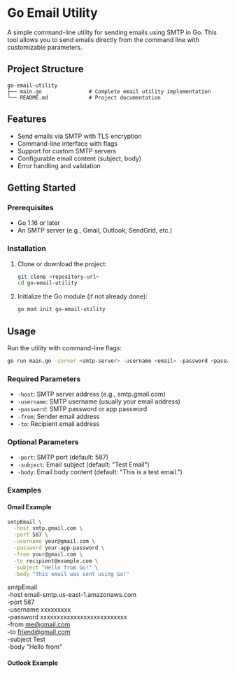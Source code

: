 # Go Email Utility

A simple command-line utility for sending emails using SMTP in Go. This tool allows you to send emails directly from the command line with customizable parameters.

## Project Structure

```
go-email-utility
├── main.go               # Complete email utility implementation
└── README.md             # Project documentation
```

## Features

- Send emails via SMTP with TLS encryption
- Command-line interface with flags
- Support for custom SMTP servers
- Configurable email content (subject, body)
- Error handling and validation

## Getting Started

### Prerequisites

- Go 1.16 or later
- An SMTP server (e.g., Gmail, Outlook, SendGrid, etc.)

### Installation

1. Clone or download the project:

   ```bash
   git clone <repository-url>
   cd go-email-utility
   ```

2. Initialize the Go module (if not already done):

   ```bash
   go mod init go-email-utility
   ```

## Usage

Run the utility with command-line flags:

```bash
go run main.go -server <smtp-server> -username <email> -password <password> -from <sender> -to <recipient> [options]
```

### Required Parameters

- `-host`: SMTP server address (e.g., smtp.gmail.com)
- `-username`: SMTP username (usually your email address)
- `-password`: SMTP password or app password
- `-from`: Sender email address
- `-to`: Recipient email address

### Optional Parameters

- `-port`: SMTP port (default: 587)
- `-subject`: Email subject (default: "Test Email")
- `-body`: Email body content (default: "This is a test email.")

### Examples

#### Gmail Example

```bash
smtpEmail \
  -host smtp.gmail.com \
  -port 587 \
  -username your@gmail.com \
  -password your-app-password \
  -from your@gmail.com \
  -to recipient@example.com \
  -subject "Hello from Go!" \
  -body "This email was sent using Go!"
```

smtpEmail \
  -host email-smtp.us-east-1.amazonaws.com \
  -port 587 \
  -username xxxxxxxxx \
  -password xxxxxxxxxxxxxxxxxxxxxxxxxx \
  -from me@gmail.com \
  -to friend@gmail.com \
  -subject Test  \
  -body "Hello from"

#### Outlook Example
